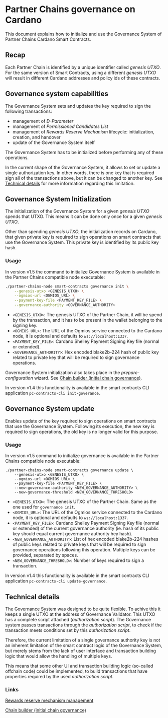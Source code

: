 # Partner Chains governance on Cardano

This document explains how to initialize and use the Governance System of Partner Chains Cardano Smart Contracts.

## Recap

Each Partner Chain is identified by a unique identifier called *genesis UTXO*.
For the same version of Smart Contracts, using a different *genesis UTXO* will result in different Cardano addresses and policy ids of these contracts.

## Governance system capabilities

The Governance System sets and updates the key required to sign the following transactions:

* management of *D-Parameter*
* management of *Permissioned Candidates List*
* management of *Rewards Reserve Mechanism* lifecycle: initialization, creation, and handover
* update of the Governance System itself

The Governance System has to be initialized before performing any of these operations.

In the current shape of the Governance System, it allows to set or update a single authorization key.
In other words, there is one key that is required sign all of the transactions above, but it can be changed to another key.
See [Technical details](#technical-details) for more information regarding this limitation.

## Governance System Initialization

The initialization of the Governance System for a given *genesis UTXO* spends that UTXO.
This means it can be done only once for a given *genesis UTXO*.

Other than spending *genesis UTXO*, the initialization records on Cardano, that given private key is required to sign operations on smart contracts that use the Governance System.
This private key is identified by its public key hash.

### Usage

In version v1.5 the command to initialize Governance System is available in the Partner Chains compatible node executable:

```bash
./partner-chains-node smart-contracts governance init \
	--genesis-utxo <GENESIS_UTXO> \
	--ogmios-url <OGMIOS_URL> \
	--payment-key-file <PAYMENT_KEY_FILE> \
	--governance-authority <GOVERNANCE_AUTHORITY>
```

* `<GENESIS_UTXO>`: The genesis UTXO of the Partner Chain, it will be spend by the transaction, and it has to be present in the wallet belonging to the signing key.
* `<OGMIOS_URL>`: The URL of the Ogmios service connected to the Cardano node, it is optional and defaults to `ws://localhost:1337`.
* `<PAYMENT_KEY_FILE>`: Cardano Shelley Payment Signing Key file (normal or extended).
* `<GOVERNANCE_AUTHORITY>`: Hex encoded blake2b-224 hash of public key related to private key that will be required to sign governance operations.

Governance System initialization also takes place in the *prepare-configuration* wizard. See [Chain builder (initial chain governance)](./../chain-builder.md).

In version v1.4 this functionality is available in the smart contracts CLI application `pc-contracts-cli init-goverance`.

## Governance System update

Enables update of the key required to sign operations on smart contracts that use the Governance System.
Following its execution, the new key is required to sign operations, the old key is no longer valid for this purpose.

### Usage

In version v1.5 command to initialize governance is available in the Partner Chains compatible node executable:
```
./partner-chains-node smart-contracts governance update \
	--genesis-utxo <GENESIS_UTXO> \
	--ogmios-url <OGMIOS_URL> \
	--payment-key-file <PAYMENT_KEY_FILE> \
	--new-governance-authority <NEW_GOVERNANCE_AUTHORITY> \
	--new-governance-threshold <NEW_GOVERNANCE_THRESHOLD>
```

* `<GENESIS_UTXO>`: The genesis UTXO of the Partner Chain. Same as the one used for `governance init`.
* `<OGMIOS_URL>`: The URL of the Ogmios service connected to the Cardano node, it is optional and defaults to `ws://localhost:1337`.
* `<PAYMENT_KEY_FILE>`: Cardano Shelley Payment Signing Key file (normal or extended) of the current governance authority (ie. hash of its public key should equal current governance authority hey hash).
* `<NEW_GOVERNANCE_AUTHORITY>`: List of hex encoded blake2b-224 hashes of public keys related to private keys that will be required to sign governance operations following this operation. Multiple keys can be provided, separated by spaces.
* `<NEW_GOVERNANCE_THRESHOLD>`: Number of keys required to sign a transaction.

In version v1.4 this functionality is available in the smart contracts CLI application `pc-contracts-cli update-governance`.

## Technical details

The Governance System was designed to be quite flexible. To achive this it keeps a single UTXO at the address of Governance Validator.
This UTXO has a complete script attached (*authorization script*).
The Governance system passes transactions through the *authorization script*, to check if the transaction meets conditions set by this *authorization script*.

Therefore, the current limitation of a single governance authority key is not an inherent limitation of the smart contract logic of the Governance System,
but merely stems from the lack of user interface and transaction building logic that would allow the handling of multiple keys.

This means that some other UI and transaction building logic (so-called offchain code) could be implemented,
to build transactions that have properties required by the used *authorization script*.

### Links

[Rewards reserve mechanism management](./../../developer-guides/native-token-reserve-management.md)

[Chain builder (initial chain governance)](./../chain-builder.md)
